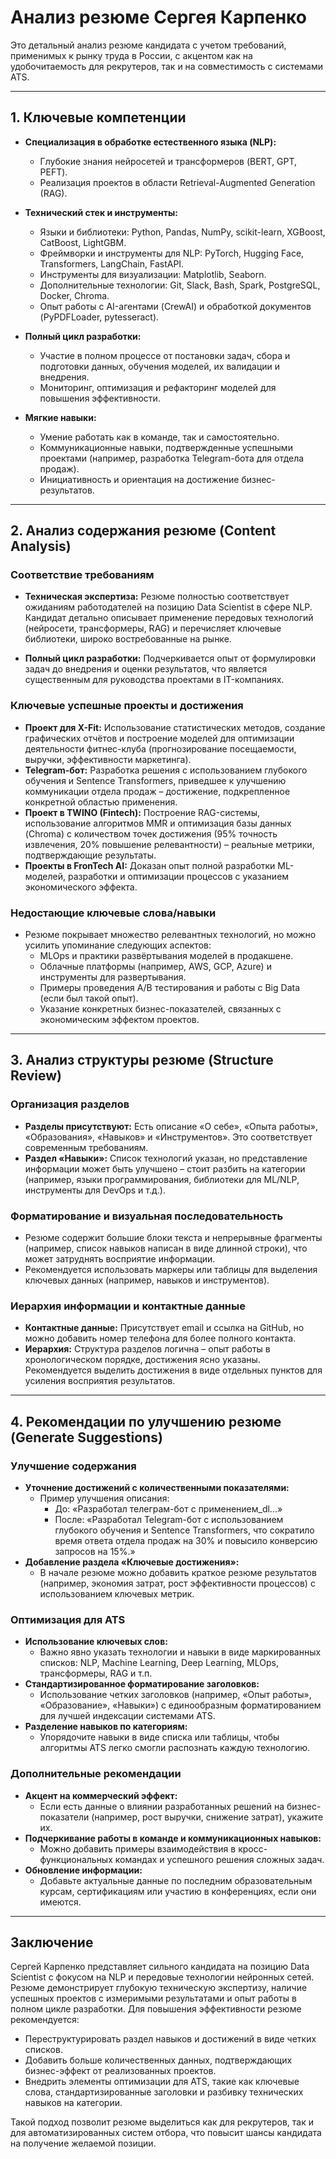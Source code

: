 # Анализ резюме Сергея Карпенко

Это детальный анализ резюме кандидата с учетом требований, применимых к рынку труда в России, с акцентом как на удобочитаемость для рекрутеров, так и на совместимость с системами ATS.

---

## 1. Ключевые компетенции

- **Специализация в обработке естественного языка (NLP):**
  - Глубокие знания нейросетей и трансформеров (BERT, GPT, PEFT).
  - Реализация проектов в области Retrieval-Augmented Generation (RAG).
  
- **Технический стек и инструменты:**
  - Языки и библиотеки: Python, Pandas, NumPy, scikit-learn, XGBoost, CatBoost, LightGBM.
  - Фреймворки и инструменты для NLP: PyTorch, Hugging Face, Transformers, LangChain, FastAPI.
  - Инструменты для визуализации: Matplotlib, Seaborn.
  - Дополнительные технологии: Git, Slack, Bash, Spark, PostgreSQL, Docker, Chroma.
  - Опыт работы с AI-агентами (CrewAI) и обработкой документов (PyPDFLoader, pytesseract).

- **Полный цикл разработки:**
  - Участие в полном процессе от постановки задач, сбора и подготовки данных, обучения моделей, их валидации и внедрения.
  - Мониторинг, оптимизация и рефакторинг моделей для повышения эффективности.

- **Мягкие навыки:**
  - Умение работать как в команде, так и самостоятельно.
  - Коммуникационные навыки, подтвержденные успешными проектами (например, разработка Telegram-бота для отдела продаж).
  - Инициативность и ориентация на достижение бизнес-результатов.

---

## 2. Анализ содержания резюме (Content Analysis)

### Соответствие требованиям
- **Техническая экспертиза:** Резюме полностью соответствует ожиданиям работодателей на позицию Data Scientist в сфере NLP. Кандидат детально описывает применение передовых технологий (нейросети, трансформеры, RAG) и перечисляет ключевые библиотеки, широко востребованные на рынке.
  
- **Полный цикл разработки:** Подчеркивается опыт от формулировки задач до внедрения и оценки результатов, что является существенным для руководства проектами в IT-компаниях.

### Ключевые успешные проекты и достижения
- **Проект для X-Fit:** Использование статистических методов, создание графических отчётов и построение моделей для оптимизации деятельности фитнес-клуба (прогнозирование посещаемости, выручки, эффективности маркетинга).
- **Telegram-бот:** Разработка решения с использованием глубокого обучения и Sentence Transformers, приведшее к улучшению коммуникации отдела продаж – достижение, подкрепленное конкретной областью применения.
- **Проект в TWINO (Fintech):** Построение RAG-системы, использование алгоритмов MMR и оптимизация базы данных (Chroma) с количеством точек достижения (95% точность извлечения, 20% повышение релевантности) – реальные метрики, подтверждающие результаты.
- **Проекты в FronTech AI:** Доказан опыт полной разработки ML-моделей, разработки и оптимизации процессов с указанием экономического эффекта.

### Недостающие ключевые слова/навыки
- Резюме покрывает множество релевантных технологий, но можно усилить упоминание следующих аспектов:
  - MLOps и практики развёртывания моделей в продакшене.
  - Облачные платформы (например, AWS, GCP, Azure) и инструменты для развертывания.
  - Примеры проведения A/B тестирования и работы с Big Data (если был такой опыт).
  - Указание конкретных бизнес-показателей, связанных с экономическим эффектом проектов.

---

## 3. Анализ структуры резюме (Structure Review)

### Организация разделов
- **Разделы присутствуют:** Есть описание «О себе», «Опыта работы», «Образования», «Навыков» и «Инструментов». Это соответствует современным требованиям.
- **Раздел «Навыки»:** Список технологий указан, но представление информации может быть улучшено – стоит разбить на категории (например, языки программирования, библиотеки для ML/NLP, инструменты для DevOps и т.д.).

### Форматирование и визуальная последовательность
- Резюме содержит большие блоки текста и непрерывные фрагменты (например, список навыков написан в виде длинной строки), что может затруднять восприятие информации.
- Рекомендуется использовать маркеры или таблицы для выделения ключевых данных (например, навыков и инструментов).

### Иерархия информации и контактные данные
- **Контактные данные:** Присутствует email и ссылка на GitHub, но можно добавить номер телефона для более полного контакта.
- **Иерархия:** Структура разделов логична – опыт работы в хронологическом порядке, достижения ясно указаны. Рекомендуется выделить достижения в виде отдельных пунктов для усиления восприятия результатов.

---

## 4. Рекомендации по улучшению резюме (Generate Suggestions)

### Улучшение содержания
- **Уточнение достижений с количественными показателями:** 
  - Пример улучшения описания:
    - До: «Разработал телеграм-бот с применением_dl...»
    - После: «Разработал Telegram-бот с использованием глубокого обучения и Sentence Transformers, что сократило время ответа отдела продаж на 30% и повысило конверсию запросов на 15%.»
- **Добавление раздела «Ключевые достижения»:**
  - В начале резюме можно добавить краткое резюме результатов (например, экономия затрат, рост эффективности процессов) с использованием ключевых метрик.
  
### Оптимизация для ATS
- **Использование ключевых слов:** 
  - Важно явно указать технологии и навыки в виде маркированных списков: NLP, Machine Learning, Deep Learning, MLOps, трансформеры, RAG и т.п.
- **Стандартизированное форматирование заголовков:** 
  - Использование четких заголовков (например, «Опыт работы», «Образование», «Навыки») с единообразным форматированием для лучшей индексации системами ATS.
- **Разделение навыков по категориям:** 
  - Упорядочите навыки в виде списка или таблицы, чтобы алгоритмы ATS легко смогли распознать каждую технологию.

### Дополнительные рекомендации
- **Акцент на коммерческий эффект:** 
  - Если есть данные о влиянии разработанных решений на бизнес-показатели (например, рост выручки, снижение затрат), укажите их.
- **Подчеркивание работы в команде и коммуникационных навыков:**
  - Можно добавить примеры взаимодействия в кросс-функциональных командах и успешного решения сложных задач.
- **Обновление информации:** 
  - Добавьте актуальные данные по последним образовательным курсам, сертификациям или участию в конференциях, если они имеются.

---

## Заключение

Сергей Карпенко представляет сильного кандидата на позицию Data Scientist с фокусом на NLP и передовые технологии нейронных сетей. Резюме демонстрирует глубокую техническую экспертизу, наличие успешных проектов с измеримыми результатами и опыт работы в полном цикле разработки. Для повышения эффективности резюме рекомендуется:

- Переструктурировать раздел навыков и достижений в виде четких списков.
- Добавить больше количественных данных, подтверждающих бизнес-эффект от реализованных проектов.
- Внедрить элементы оптимизации для ATS, такие как ключевые слова, стандартизированные заголовки и разбивку технических навыков на категории.

Такой подход позволит резюме выделиться как для рекрутеров, так и для автоматизированных систем отбора, что повысит шансы кандидата на получение желаемой позиции.